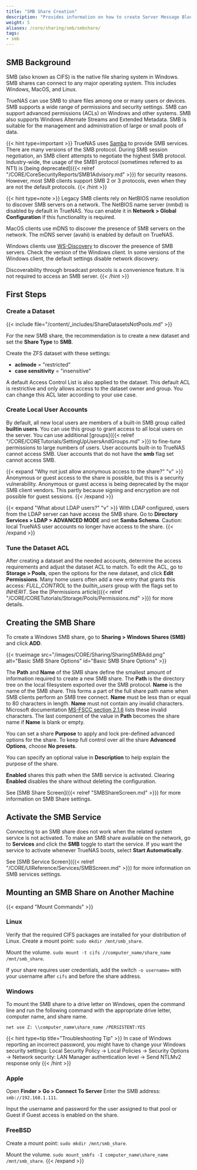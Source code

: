 ```yaml
---
title: "SMB Share Creation"
description: "Provides information on how to create Server Message Block (SMB) shares on your TrueNAS."
weight: 5
aliases: /core/sharing/smb/smbshare/
tags:
- smb
---
```


## SMB Background

SMB (also known as CIFS) is the native file sharing system in Windows.
SMB shares can connect to any major operating system. This includes Windows, MacOS, and Linux.

TrueNAS can use SMB to share files among one or many users or devices.
SMB supports a wide range of permissions and security settings.
SMB can support advanced permissions (ACLs) on Windows and other systems.
SMB also supports Windows Alternate Streams and Extended Metadata.
SMB is suitable for the management and administration of large or small pools of data.  

{{< hint type=important >}}
TrueNAS uses [Samba](https://www.samba.org/) to provide SMB services.
There are many versions of the SMB protocol.
During SMB session negotiation, an SMB client attempts to negotiate the highest SMB protocol.
Industry-wide, the usage of the SMB1 protocol (sometimes referred to as NT1) is [being deprecated]({{< relref "/CORE/CoreSecurityReports/SMB1Advisory.md" >}}) for security reasons.
However, most SMB clients support SMB 2 or 3 protocols, even when they are not the default protocols.
{{< /hint >}}

{{< hint type=note >}}
Legacy SMB clients rely on NetBIOS name resolution to discover SMB servers on a network.
The NetBIOS name server (nmbd) is disabled by default in TrueNAS.
You can enable it in **Network > Global Configuration** if this functionality is required.

MacOS clients use mDNS to discover the presence of SMB servers on the network.
The mDNS server (avahi) is enabled by default on TrueNAS.

Windows clients use [WS-Discovery](https://docs.oasis-open.org/ws-dd/ns/discovery/2009/01) to discover the presence of SMB servers.
Check the version of the Windows client.
In some versions of the Windows client, the default settings disable network discovery.

Discoverability through broadcast protocols is a convenience feature.
It is not required to access an SMB server.
{{< /hint >}}

## First Steps

### Create a Dataset

{{< include file="/content/_includes/ShareDatasetsNotPools.md" >}}

For the new SMB share, the recommendation is to create a new dataset and set the **Share Type** to **SMB**.

Create the ZFS dataset with these settings:

* **aclmode** = "restricted"
* **case sensitivity** = "insensitive"

A default Access Control List is also applied to the dataset.
This default ACL is restrictive and only allows access to the dataset owner and group.
You can change this ACL later according to your use case.

### Create Local User Accounts

By default, all new local users are members of a built-in SMB group called **builtin users**.
You can use this group to grant access to all local users on the server.
You can use additional [groups]({{< relref "/CORE/CORETutorials/SettingUpUsersAndGroups.md" >}}) to fine-tune permissions to large numbers of users.
User accounts built-in to TrueNAS cannot access SMB.
User accounts that do not have the **smb** flag set cannot access SMB.

{{< expand "Why not just allow anonymous access to the share?" "v" >}}
Anonymous or guest access to the share is possible, but this is a security vulnerability.
Anonymous or guest access is being deprecated by the major SMB client vendors.
This partly because signing and encryption are not possible for guest sessions.
{{< /expand >}}

{{< expand "What about LDAP users?" "v" >}}
With LDAP configured, users from the LDAP server can have access the SMB share.
Go to **Directory Services > LDAP > ADVANCED MODE** and set **Samba Schema**.
Caution: local TrueNAS user accounts no longer have access to the share.
{{< /expand >}}

### Tune the Dataset ACL

After creating a dataset and the needed accounts, determine the access requirements and adjust the dataset ACL to match.
To edit the ACL, go to **Storage > Pools**, open the options for the new dataset, and click **Edit Permissions**.
Many home users often add a new entry that grants this access: *FULL_CONTROL* to the *builtin_users* group with the flags set to *INHERIT*.
See the [Permissions article]({{< relref "/CORE/CORETutorials/Storage/Pools/Permissions.md" >}}) for more details.

## Creating the SMB Share

To create a Windows SMB share, go to **Sharing > Windows Shares (SMB)** and click **ADD**.

{{< trueimage src="/images/CORE/Sharing/SharingSMBAdd.png" alt="Basic SMB Share Options" id="Basic SMB Share Options" >}}

The **Path** and **Name** of the SMB share define the smallest amount of information required to create a new SMB share.
The **Path** is the directory tree on the local filesystem exported over the SMB protocol.
**Name** is the name of the SMB share.
This forms a part of the full share path name when SMB clients perform an SMB tree connect.
**Name** must be less than or equal to 80 characters in length.
**Name** must not contain any invalid characters.
Microsoft documentation [MS-FSCC section 2.1.6](https://learn.microsoft.com/en-us/openspecs/windows_protocols/ms-fscc/dc9978d7-6299-4c5a-a22d-a039cdc716ea) lists these invalid characters.
The last component of the value in **Path** becomes the share name if **Name** is blank or empty.

You can set a share **Purpose** to apply and lock pre-defined advanced options for the share.
To keep full control over all the share **Advanced Options**, choose **No presets**.

You can specify an optional value in **Description** to help explain the purpose of the share.

**Enabled** shares this path when the SMB service is activated.
Clearing **Enabled** disables the share without deleting the configuration.

See [SMB Share Screen]({{< relref "SMBShareScreen.md" >}}) for more information on SMB Share settings.

## Activate the SMB Service

Connecting to an SMB share does not work when the related system service is not activated.
To make an SMB share available on the network, go to **Services** and click the **SMB** toggle to start the service.
If you want the service to activate whenever TrueNAS boots, select **Start Automatically**.

See [SMB Service Screen]({{< relref "/CORE/UIReference/Services/SMBScreen.md" >}}) for more information on SMB services settings.

## Mounting an SMB Share on Another Machine

{{< expand "Mount Commands" >}}
### Linux
Verify that the required CIFS packages are installed for your distribution of Linux.
Create a mount point: `sudo mkdir /mnt/smb_share`.

Mount the volume. `sudo mount -t cifs //computer_name/share_name /mnt/smb_share`.

If your share requires user credentials, add the switch `-o username=` with your username after `cifs` and before the share address.

### Windows
To mount the SMB share to a drive letter on Windows, open the command line and run the following command with the appropriate drive letter, computer name, and share name.

```net use Z: \\computer_name\share_name /PERSISTENT:YES```

{{< hint type=tip title="Troubleshooting Tip" >}}
In case of Windows reporting an incorrect password, you might have to change your Windows security settings: Local Security Policy -> Local Policies -> Security Options -> Network security: LAN Manager authentication level -> Send NTLMv2 response only
{{< /hint >}}

### Apple
Open **Finder > Go > Connect To Server**
Enter the SMB address: `smb://192.168.1.111`.

Input the username and password for the user assigned to that pool or Guest if Guest access is enabled on the share.

### FreeBSD
Create a mount point: `sudo mkdir /mnt/smb_share`.

Mount the volume. `sudo mount_smbfs -I computer_name\share_name /mnt/smb_share`.
{{< /expand >}}
